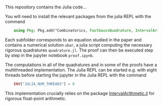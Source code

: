 This repository contains the Julia code...

You will need to install the relevant packages from the julia REPL with the command

```julia
    using Pkg; Pkg.add("Combinatorics, FastGaussQuadrature, IntervalArithmetic, LaTeXStrings, Plots, Polynomials, PolynomialRoots, Random, Serialization")
```

Each subfolder corresponds to an equation studied in the paper and contains a numerical solution `ubar`, a julia script computing the necessary rigorous quadratures `quadrature.jl`. The proof can then be executed step by step in the jupyter notebook `proof.ipynb`.

The computations in all of the quadratures and in some of the proofs have a multithreaded implementation. The Julia REPL can be started e.g. with eight threads before starting the jupyter in the Julia REPL with the command

```julia
    ENV["JULIA_NUM_THREADS"] = 8
````

This implementation crucially relies on the package [IntervalArithmetic.jl](https://github.com/JuliaIntervals/IntervalArithmetic.jl) for rigorous float-point arithmetic.
